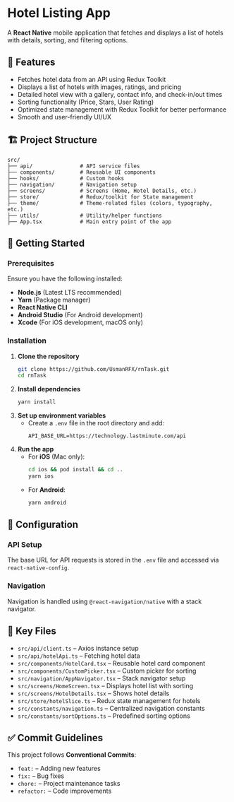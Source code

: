 # Hotel Listing App

A **React Native** mobile application that fetches and displays a list of hotels with details, sorting, and filtering options.

## 📌 Features
-  Fetches hotel data from an API using Redux Toolkit  
-  Displays a list of hotels with images, ratings, and pricing  
-  Detailed hotel view with a gallery, contact info, and check-in/out times  
-  Sorting functionality (Price, Stars, User Rating)  
-  Optimized state management with Redux Toolkit for better performance  
-  Smooth and user-friendly UI/UX  


## 🏗 Project Structure
```
src/
├── api/               # API service files
├── components/        # Reusable UI components
├── hooks/             # Custom hooks
├── navigation/        # Navigation setup
├── screens/           # Screens (Home, Hotel Details, etc.)
├── store/             # Redux/toolkit for State management
├── theme/             # Theme-related files (colors, typography, etc.)
├── utils/             # Utility/helper functions
├── App.tsx            # Main entry point of the app
```

## 🚀 Getting Started
### Prerequisites
Ensure you have the following installed:
- **Node.js** (Latest LTS recommended)
- **Yarn** (Package manager)
- **React Native CLI**
- **Android Studio** (For Android development)
- **Xcode** (For iOS development, macOS only)

### Installation
1. **Clone the repository**
   ```sh
   git clone https://github.com/UsmanRFX/rnTask.git
   cd rnTask
   ```
2. **Install dependencies**
   ```sh
   yarn install
   ```
3. **Set up environment variables**
   - Create a `.env` file in the root directory and add:
     ```env
     API_BASE_URL=https://technology.lastminute.com/api
     ```
4. **Run the app**
   - For **iOS** (Mac only):
     ```sh
     cd ios && pod install && cd ..
     yarn ios
     ```
   - For **Android**:
     ```sh
     yarn android
     ```

## 🔧 Configuration
### API Setup
The base URL for API requests is stored in the `.env` file and accessed via `react-native-config`.

### Navigation
Navigation is handled using `@react-navigation/native` with a stack navigator.

## 📂 Key Files
- `src/api/client.ts` – Axios instance setup  
- `src/api/hotelApi.ts` – Fetching hotel data  
- `src/components/HotelCard.tsx` – Reusable hotel card component  
- `src/components/CustomPicker.tsx` – Custom picker for sorting  
- `src/navigation/AppNavigator.tsx` – Stack navigator setup  
- `src/screens/HomeScreen.tsx` – Displays hotel list with sorting  
- `src/screens/HotelDetails.tsx` – Shows hotel details  
- `src/store/hotelSlice.ts` – Redux state management for hotels  
- `src/constants/navigation.ts` – Centralized navigation constants  
- `src/constants/sortOptions.ts` – Predefined sorting options  


## ✅ Commit Guidelines
This project follows **Conventional Commits**:
- `feat:` – Adding new features
- `fix:` – Bug fixes
- `chore:` – Project maintenance tasks
- `refactor:` – Code improvements

